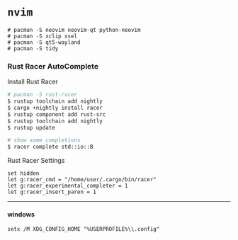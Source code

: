 # `nvim`

```shell
# pacman -S neovim neovim-qt python-neovim
# pacman -S xclip xsel
# pacman -S qt5-wayland
# pacman -S tidy
```

### Rust Racer AutoComplete

Install Rust Racer

```bash
# pacman -S rust-racer
$ rustup toolchain add nightly
$ cargo +nightly install racer
$ rustup component add rust-src
$ rustup toolchain add nightly
$ rustup update

# show some completions
$ racer complete std::io::B
```

Rust Racer Settings

```
set hidden
let g:racer_cmd = "/home/user/.cargo/bin/racer"
let g:racer_experimental_completer = 1
let g:racer_insert_paren = 1
```


----


#### windows

```shell
setx /M XDG_CONFIG_HOME "%USERPROFILE%\\.config"
```
